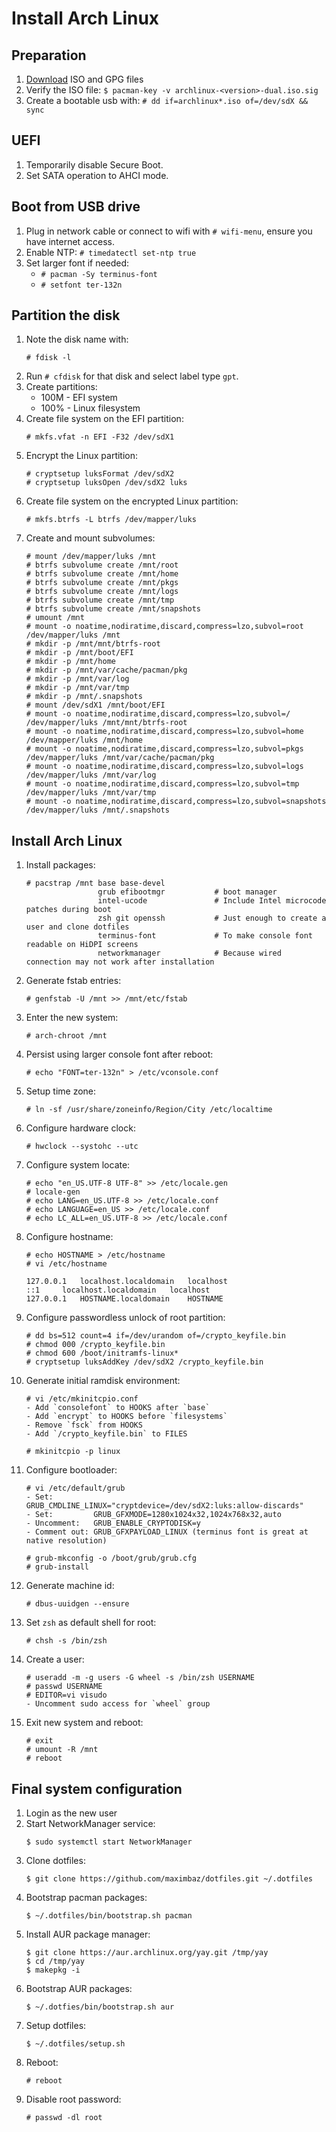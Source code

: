 # Install Arch Linux

## Preparation

1. [Download](https://archlinux.org/download/) ISO and GPG files
2. Verify the ISO file: `$ pacman-key -v archlinux-<version>-dual.iso.sig`
3. Create a bootable usb with: `# dd if=archlinux*.iso of=/dev/sdX && sync`

## UEFI

1. Temporarily disable Secure Boot.
2. Set SATA operation to AHCI mode.

## Boot from USB drive

1. Plug in network cable or connect to wifi with `# wifi-menu`, ensure you have internet access.
2. Enable NTP: `# timedatectl set-ntp true`
3. Set larger font if needed:
    - `# pacman -Sy terminus-font`
    - `# setfont ter-132n`

## Partition the disk

1. Note the disk name with:
    ```
    # fdisk -l
    ```
2. Run `# cfdisk` for that disk and select label type `gpt`.
3. Create partitions:
    - 100M - EFI system
    - 100% - Linux filesystem
4. Create file system on the EFI partition:
    ```
    # mkfs.vfat -n EFI -F32 /dev/sdX1
    ```
5. Encrypt the Linux partition:
    ```
    # cryptsetup luksFormat /dev/sdX2
    # cryptsetup luksOpen /dev/sdX2 luks
    ```
6. Create file system on the encrypted Linux partition:
    ```
    # mkfs.btrfs -L btrfs /dev/mapper/luks
    ```
7. Create and mount subvolumes:
    ```
    # mount /dev/mapper/luks /mnt
    # btrfs subvolume create /mnt/root
    # btrfs subvolume create /mnt/home
    # btrfs subvolume create /mnt/pkgs
    # btrfs subvolume create /mnt/logs
    # btrfs subvolume create /mnt/tmp
    # btrfs subvolume create /mnt/snapshots
    # umount /mnt
    # mount -o noatime,nodiratime,discard,compress=lzo,subvol=root /dev/mapper/luks /mnt
    # mkdir -p /mnt/mnt/btrfs-root
    # mkdir -p /mnt/boot/EFI
    # mkdir -p /mnt/home
    # mkdir -p /mnt/var/cache/pacman/pkg
    # mkdir -p /mnt/var/log
    # mkdir -p /mnt/var/tmp
    # mkdir -p /mnt/.snapshots
    # mount /dev/sdX1 /mnt/boot/EFI
    # mount -o noatime,nodiratime,discard,compress=lzo,subvol=/ /dev/mapper/luks /mnt/mnt/btrfs-root
    # mount -o noatime,nodiratime,discard,compress=lzo,subvol=home /dev/mapper/luks /mnt/home
    # mount -o noatime,nodiratime,discard,compress=lzo,subvol=pkgs /dev/mapper/luks /mnt/var/cache/pacman/pkg
    # mount -o noatime,nodiratime,discard,compress=lzo,subvol=logs /dev/mapper/luks /mnt/var/log
    # mount -o noatime,nodiratime,discard,compress=lzo,subvol=tmp /dev/mapper/luks /mnt/var/tmp
    # mount -o noatime,nodiratime,discard,compress=lzo,subvol=snapshots /dev/mapper/luks /mnt/.snapshots
    ```

## Install Arch Linux

1. Install packages:
    ```
    # pacstrap /mnt base base-devel
                    grub efibootmgr           # boot manager
                    intel-ucode               # Include Intel microcode patches during boot
                    zsh git openssh           # Just enough to create a user and clone dotfiles
                    terminus-font             # To make console font readable on HiDPI screens
                    networkmanager            # Because wired connection may not work after installation
    ```
2. Generate fstab entries:
    ```
    # genfstab -U /mnt >> /mnt/etc/fstab
    ```
3. Enter the new system:
    ```
    # arch-chroot /mnt
    ```
4. Persist using larger console font after reboot:
    ```
    # echo "FONT=ter-132n" > /etc/vconsole.conf
    ```
5. Setup time zone:
    ```
    # ln -sf /usr/share/zoneinfo/Region/City /etc/localtime
    ```
6. Configure hardware clock:
    ```
    # hwclock --systohc --utc
    ```
7. Configure system locate:
    ```
    # echo "en_US.UTF-8 UTF-8" >> /etc/locale.gen
    # locale-gen
    # echo LANG=en_US.UTF-8 >> /etc/locale.conf
    # echo LANGUAGE=en_US >> /etc/locale.conf
    # echo LC_ALL=en_US.UTF-8 >> /etc/locale.conf
    ```
8. Configure hostname:
    ```
    # echo HOSTNAME > /etc/hostname
    # vi /etc/hostname

    127.0.0.1	localhost.localdomain	localhost
    ::1	 	localhost.localdomain	localhost
    127.0.0.1	HOSTNAME.localdomain	HOSTNAME
    ```
9. Configure passwordless unlock of root partition:
    ```
    # dd bs=512 count=4 if=/dev/urandom of=/crypto_keyfile.bin
    # chmod 000 /crypto_keyfile.bin
    # chmod 600 /boot/initramfs-linux*
    # cryptsetup luksAddKey /dev/sdX2 /crypto_keyfile.bin
    ```
10. Generate initial ramdisk environment:
    ```
    # vi /etc/mkinitcpio.conf
    - Add `consolefont` to HOOKS after `base`
    - Add `encrypt` to HOOKS before `filesystems`
    - Remove `fsck` from HOOKS
    - Add `/crypto_keyfile.bin` to FILES

    # mkinitcpio -p linux
    ```
11. Configure bootloader:
    ```
    # vi /etc/default/grub
    - Set:         GRUB_CMDLINE_LINUX="cryptdevice=/dev/sdX2:luks:allow-discards"
    - Set:         GRUB_GFXMODE=1280x1024x32,1024x768x32,auto
    - Uncomment:   GRUB_ENABLE_CRYPTODISK=y
    - Comment out: GRUB_GFXPAYLOAD_LINUX (terminus font is great at native resolution)

    # grub-mkconfig -o /boot/grub/grub.cfg
    # grub-install
    ```
12. Generate machine id:
    ```
    # dbus-uuidgen --ensure
    ```
13. Set `zsh` as default shell for root:
    ```
    # chsh -s /bin/zsh
    ```
14. Create a user:
    ```
    # useradd -m -g users -G wheel -s /bin/zsh USERNAME
    # passwd USERNAME
    # EDITOR=vi visudo
    - Uncomment sudo access for `wheel` group
    ```
15. Exit new system and reboot:
    ```
    # exit
    # umount -R /mnt
    # reboot
    ```

## Final system configuration

1. Login as the new user
2. Start NetworkManager service:
    ```
    $ sudo systemctl start NetworkManager
    ```
3. Clone dotfiles:
    ```
    $ git clone https://github.com/maximbaz/dotfiles.git ~/.dotfiles
    ```
4. Bootstrap pacman packages:
    ```
    $ ~/.dotfiles/bin/bootstrap.sh pacman
    ```
5. Install AUR package manager:
    ```
    $ git clone https://aur.archlinux.org/yay.git /tmp/yay
    $ cd /tmp/yay
    $ makepkg -i
    ```
6. Bootstrap AUR packages:
    ```
    $ ~/.dotfies/bin/bootstrap.sh aur
    ```
7. Setup dotfiles:
    ```
    $ ~/.dotfiles/setup.sh
    ```
8. Reboot:
    ```
    # reboot
    ```
9. Disable root password:
    ```
    # passwd -dl root
    ```

